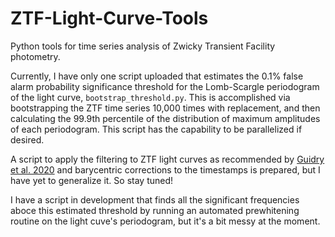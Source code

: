 # ZTF-Light-Curve-Tools
Python tools for time series analysis of Zwicky Transient Facility photometry.

Currently, I have only one script uploaded that estimates the 0.1% false alarm probability significance threshold for the Lomb-Scargle periodogram of the light curve, ```bootstrap_threshold.py```. This is accomplished via bootstrapping the ZTF time series 10,000 times with replacement, and then calculating the 99.9th percentile of the distribution of maximum amplitudes of each periodogram. This script has the capability to be parallelized if desired.

A script to apply the filtering to ZTF light curves as recommended by [Guidry et al. 2020](https://ui.adsabs.harvard.edu/abs/2020arXiv201200035G/abstract) and barycentric corrections to the timestamps is prepared, but I have yet to generalize it. So stay tuned!

I have a script in development that finds all the significant frequencies aboce this estimated threshold by running an automated prewhitening routine on the light cuve's periodogram, but it's a bit messy at the moment.
